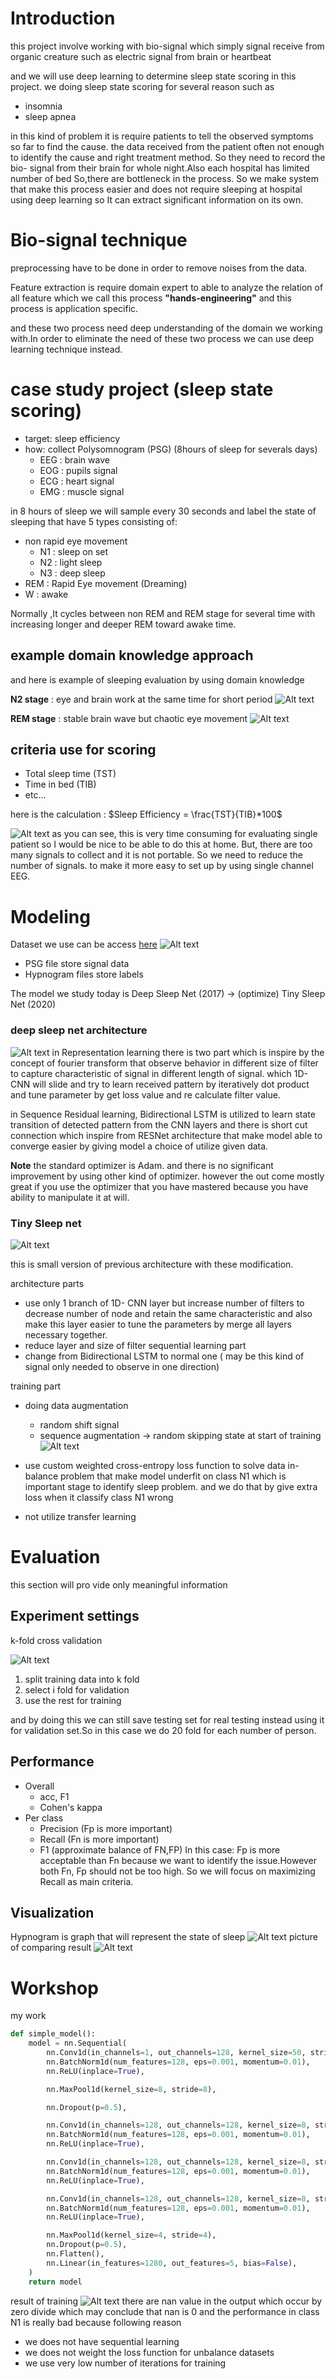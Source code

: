# Introduction
this project involve working with bio-signal which simply signal receive from organic creature such as electric signal from brain or heartbeat

and we will use deep learning to determine sleep state scoring in this project.
we doing sleep state scoring for several reason such as
- insomnia
- sleep apnea

in this kind of problem it is require patients to tell the observed symptoms so far to find the cause. the data received from the patient often not enough to identify the cause and right treatment method. So they need to record the bio- signal from their brain for whole night.Also each hospital has limited number of bed So,there are bottleneck in the process. So we make system that make this process easier and does not require sleeping at hospital using deep learning so It can extract significant information on its own.

# Bio-signal technique
preprocessing have to be done in order to remove noises from the data.

Feature extraction is require domain expert to able to analyze the relation of all feature which we call this process **"hands-engineering"**  and this process is application specific.

and these two process need deep understanding of the domain we working with.In order to eliminate the need of these two process we can use deep learning technique instead.

# case study project (sleep state scoring)
- target: sleep efficiency
- how: collect Polysomnogram (PSG) (8hours of sleep for severals days)
    - EEG : brain wave
    - EOG : pupils signal
    - ECG : heart signal
    - EMG : muscle signal

in 8 hours of sleep we will sample every 30 seconds and label the state of sleeping that have 5 types consisting of:
- non rapid eye movement
    - N1 : sleep on set
    - N2 : light sleep
    - N3 : deep sleep
- REM : Rapid Eye movement (Dreaming)
- W : awake

Normally ,It cycles between non REM and REM stage for several time with increasing longer and deeper REM toward awake time.
## example domain knowledge approach
and here is example of sleeping evaluation by using domain knowledge

**N2 stage** : eye and brain work at the same time for short period
![Alt text](image.png)

**REM stage** : stable brain wave but chaotic eye movement
![Alt text](image-1.png)

## criteria use for scoring
- Total sleep time (TST)
- Time in bed (TIB)
- etc...

here is the calculation : $Sleep Efficiency = \frac{TST}{TIB}*100$ 

![Alt text](image-2.png)
as you can see, this is very time consuming for evaluating single patient so I would be nice to be able to do this at home. But, there are too many signals to collect and it is not portable. So we need to reduce the number of signals. to make it more easy to set up by using single channel EEG.

# Modeling 
Dataset we use can be access [here](https://physionet.org/content/sleep-edfx/1.0.0/) 
![Alt text](image-3.png)
- PSG file store signal data
- Hypnogram files store labels

The model we study today is Deep Sleep Net (2017) -> (optimize) Tiny Sleep Net (2020)
### deep sleep net architecture
![Alt text](image-4-1.png)
in Representation learning there is two part which is inspire by the concept of fourier transform that observe behavior in different size of filter to capture characteristic of signal in different length of signal. which 1D-CNN will slide and try to learn received pattern by iteratively dot product and tune parameter by get loss value and re calculate filter value.

in Sequence Residual learning, Bidirectional LSTM is utilized to learn state transition of detected pattern from the CNN layers and there is short cut connection  which inspire from RESNet architecture that make model able to converge easier by giving model a choice of utilize given data.

**Note** the standard optimizer is Adam. and there is no significant improvement by using other kind of optimizer. however the out come mostly great if you use the optimizer that you have mastered because you have ability to manipulate it at will.
### Tiny Sleep net 
![Alt text](image-4-2.png)

this is small version of previous architecture with these modification.

architecture parts
- use only 1 branch of 1D- CNN layer but increase number of filters to decrease number of node and retain the same characteristic and also make this layer easier to tune the parameters by merge all layers necessary together.
- reduce layer and size of filter sequential learning part
- change from Bidirectional LSTM to normal one ( may be this kind of signal only needed to observe in one direction)

training part
- doing data augmentation
    - random shift signal
    - sequence augmentation -> random skipping state at start of training
    ![Alt text](image-4.png)

- use custom weighted cross-entropy loss function to solve data in-balance problem that make model underfit on class N1 which is important stage to identify sleep problem. and we do that by give extra loss when it classify class N1 wrong
- not utilize transfer learning

# Evaluation
this section will  pro vide only meaningful information
## Experiment settings
 k-fold cross validation

 ![Alt text](image-5.png)
 1. split training data into k fold
 2. select i fold for validation
 3. use the rest for training

 and by doing this we can still save testing set for real testing instead using it for validation set.So in this case we do 20 fold for each number of person.
## Performance
- Overall
    - acc, F1
    - Cohen's kappa
- Per class
    - Precision (Fp is more important)
    - Recall (Fn is more important)
    - F1 (approximate balance of FN,FP)
In this case: Fp is more acceptable than Fn because we want to identify the issue.However both Fn, Fp should not be too high. So we will focus on maximizing Recall as main criteria.
## Visualization
Hypnogram is graph that will represent the state of sleep
![Alt text](image-6.png)
picture of comparing result
![Alt text](image-7.png)
# Workshop
my work
```python
def simple_model():
    model = nn.Sequential(
        nn.Conv1d(in_channels=1, out_channels=128, kernel_size=50, stride=6, bias=False),
        nn.BatchNorm1d(num_features=128, eps=0.001, momentum=0.01),
        nn.ReLU(inplace=True),

        nn.MaxPool1d(kernel_size=8, stride=8),

        nn.Dropout(p=0.5),

        nn.Conv1d(in_channels=128, out_channels=128, kernel_size=8, stride=1, bias=False),
        nn.BatchNorm1d(num_features=128, eps=0.001, momentum=0.01),
        nn.ReLU(inplace=True),

        nn.Conv1d(in_channels=128, out_channels=128, kernel_size=8, stride=1, bias=False),
        nn.BatchNorm1d(num_features=128, eps=0.001, momentum=0.01),
        nn.ReLU(inplace=True),

        nn.Conv1d(in_channels=128, out_channels=128, kernel_size=8, stride=1, bias=False),
        nn.BatchNorm1d(num_features=128, eps=0.001, momentum=0.01),
        nn.ReLU(inplace=True),

        nn.MaxPool1d(kernel_size=4, stride=4),
        nn.Dropout(p=0.5),
        nn.Flatten(),
        nn.Linear(in_features=1280, out_features=5, bias=False),
    )
    return model
```
result of training
![Alt text](image-9.png)
there are nan value in the output which occur by zero divide which may conclude that nan is 0 and the performance in class N1 is really bad because following reason
- we does not have sequential learning
- we does not weight the loss function for unbalance datasets
- we use very low number of iterations for training
